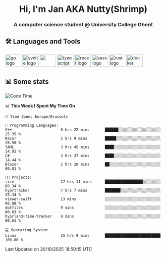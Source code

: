<h1 align="center">Hi, I'm Jan AKA Nutty(Shrimp)</h1>
<h3 align="center">A computer science student @ University College Ghent</h3>

<h2 align="left">🛠️ Languages and Tools</h2>

###

<div align="left">
  <img src="https://cdn.jsdelivr.net/gh/devicons/devicon/icons/go/go-original.svg" height="40" width="52" alt="go logo"  />
  <img src="https://cdn.jsdelivr.net/gh/devicons/devicon@latest/icons/svelte/svelte-original.svg"  height="40" width="52" alt="svelte logo" />
  <img src="https://cdn.jsdelivr.net/gh/devicons/devicon@latest/icons/tailwindcss/tailwindcss-original.svg" height="40" width="52" />
  <img src="https://cdn.jsdelivr.net/gh/devicons/devicon/icons/typescript/typescript-original.svg" height="40" width="52" alt="typescript logo"  />
  <img src="https://cdn.jsdelivr.net/gh/devicons/devicon/icons/react/react-original.svg" height="40" width="52" alt="react logo"  />
  <img src="https://cdn.jsdelivr.net/gh/devicons/devicon/icons/sass/sass-original.svg" height="40" width="52" alt="sass logo"  />
  <img src="https://cdn.jsdelivr.net/gh/devicons/devicon@latest/icons/rust/rust-original.svg" height="40" width="52" alt="rust logo" />
  <img src="https://cdn.jsdelivr.net/gh/devicons/devicon/icons/docker/docker-original.svg" height="40" width="52" alt="docker logo"  />
</div>

<h2>📊 Some stats</h2>

<!--START_SECTION:waka-->
![Code Time](http://img.shields.io/badge/Code%20Time-6%2C394%20hrs%2035%20mins-blue)

📊 **This Week I Spent My Time On** 

```text
🕑︎ Time Zone: Europe/Brussels

💬 Programming Languages: 
C++                      6 hrs 22 mins       ██████░░░░░░░░░░░░░░░░░░░   25.35 % 
Razor                    5 hrs 9 mins        █████░░░░░░░░░░░░░░░░░░░░   20.50 % 
YAML                     3 hrs 45 mins       ████░░░░░░░░░░░░░░░░░░░░░   14.92 % 
C#                       3 hrs 37 mins       ████░░░░░░░░░░░░░░░░░░░░░   14.44 % 
Blazor                   2 hrs 28 mins       ██░░░░░░░░░░░░░░░░░░░░░░░   09.81 % 

🐱‍💻 Projects: 
rise                     17 hrs 11 mins      █████████████████░░░░░░░░   68.34 % 
hyprtracker              7 hrs 7 mins        ███████░░░░░░░░░░░░░░░░░░   28.34 % 
viewer-swift             13 mins             ░░░░░░░░░░░░░░░░░░░░░░░░░   00.88 % 
dotfiles                 9 mins              ░░░░░░░░░░░░░░░░░░░░░░░░░   00.63 % 
hyprland-time-tracker    9 mins              ░░░░░░░░░░░░░░░░░░░░░░░░░   00.63 % 

💻 Operating System: 
Linux                    25 hrs 9 mins       █████████████████████████   100.00 % 
```


 Last Updated on 20/10/2025 18:50:15 UTC
<!--END_SECTION:waka-->
